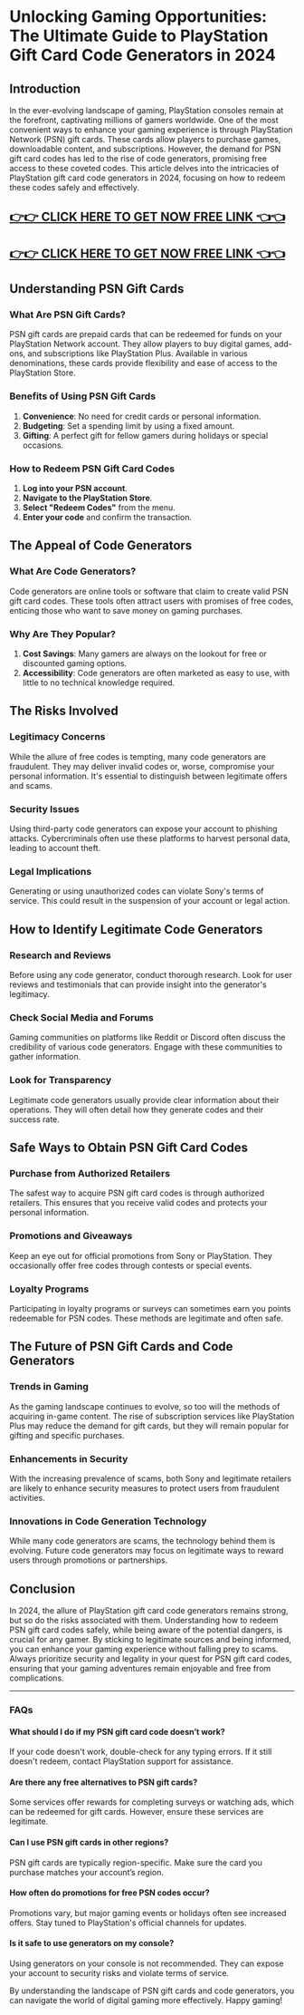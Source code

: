 # Unlocking Gaming Opportunities: The Ultimate Guide to PlayStation Gift Card Code Generators in 2024

## Introduction

In the ever-evolving landscape of gaming, PlayStation consoles remain at the forefront, captivating millions of gamers worldwide. One of the most convenient ways to enhance your gaming experience is through PlayStation Network (PSN) gift cards. These cards allow players to purchase games, downloadable content, and subscriptions. However, the demand for PSN gift card codes has led to the rise of code generators, promising free access to these coveted codes. This article delves into the intricacies of PlayStation gift card code generators in 2024, focusing on how to redeem these codes safely and effectively.

[👉👉 CLICK HERE TO GET NOW FREE LINK 👈👈](https://todaylink.site/freegiftcard/)
-
[👉👉 CLICK HERE TO GET NOW FREE LINK 👈👈](https://todaylink.site/freegiftcard/)
-

## Understanding PSN Gift Cards

### What Are PSN Gift Cards?

PSN gift cards are prepaid cards that can be redeemed for funds on your PlayStation Network account. They allow players to buy digital games, add-ons, and subscriptions like PlayStation Plus. Available in various denominations, these cards provide flexibility and ease of access to the PlayStation Store.

### Benefits of Using PSN Gift Cards

1. **Convenience**: No need for credit cards or personal information.
2. **Budgeting**: Set a spending limit by using a fixed amount.
3. **Gifting**: A perfect gift for fellow gamers during holidays or special occasions.

### How to Redeem PSN Gift Card Codes

1. **Log into your PSN account**.
2. **Navigate to the PlayStation Store**.
3. **Select "Redeem Codes"** from the menu.
4. **Enter your code** and confirm the transaction.

## The Appeal of Code Generators

### What Are Code Generators?

Code generators are online tools or software that claim to create valid PSN gift card codes. These tools often attract users with promises of free codes, enticing those who want to save money on gaming purchases.

### Why Are They Popular?

1. **Cost Savings**: Many gamers are always on the lookout for free or discounted gaming options.
2. **Accessibility**: Code generators are often marketed as easy to use, with little to no technical knowledge required.

## The Risks Involved

### Legitimacy Concerns

While the allure of free codes is tempting, many code generators are fraudulent. They may deliver invalid codes or, worse, compromise your personal information. It's essential to distinguish between legitimate offers and scams.

### Security Issues

Using third-party code generators can expose your account to phishing attacks. Cybercriminals often use these platforms to harvest personal data, leading to account theft.

### Legal Implications

Generating or using unauthorized codes can violate Sony's terms of service. This could result in the suspension of your account or legal action.

## How to Identify Legitimate Code Generators

### Research and Reviews

Before using any code generator, conduct thorough research. Look for user reviews and testimonials that can provide insight into the generator's legitimacy.

### Check Social Media and Forums

Gaming communities on platforms like Reddit or Discord often discuss the credibility of various code generators. Engage with these communities to gather information.

### Look for Transparency

Legitimate code generators usually provide clear information about their operations. They will often detail how they generate codes and their success rate.

## Safe Ways to Obtain PSN Gift Card Codes

### Purchase from Authorized Retailers

The safest way to acquire PSN gift card codes is through authorized retailers. This ensures that you receive valid codes and protects your personal information.

### Promotions and Giveaways

Keep an eye out for official promotions from Sony or PlayStation. They occasionally offer free codes through contests or special events.

### Loyalty Programs

Participating in loyalty programs or surveys can sometimes earn you points redeemable for PSN codes. These methods are legitimate and often safe.

## The Future of PSN Gift Cards and Code Generators

### Trends in Gaming

As the gaming landscape continues to evolve, so too will the methods of acquiring in-game content. The rise of subscription services like PlayStation Plus may reduce the demand for gift cards, but they will remain popular for gifting and specific purchases.

### Enhancements in Security

With the increasing prevalence of scams, both Sony and legitimate retailers are likely to enhance security measures to protect users from fraudulent activities.

### Innovations in Code Generation Technology

While many code generators are scams, the technology behind them is evolving. Future code generators may focus on legitimate ways to reward users through promotions or partnerships.

## Conclusion

In 2024, the allure of PlayStation gift card code generators remains strong, but so do the risks associated with them. Understanding how to redeem PSN gift card codes safely, while being aware of the potential dangers, is crucial for any gamer. By sticking to legitimate sources and being informed, you can enhance your gaming experience without falling prey to scams. Always prioritize security and legality in your quest for PSN gift card codes, ensuring that your gaming adventures remain enjoyable and free from complications.

---

### FAQs

#### What should I do if my PSN gift card code doesn’t work?

If your code doesn't work, double-check for any typing errors. If it still doesn't redeem, contact PlayStation support for assistance.

#### Are there any free alternatives to PSN gift cards?

Some services offer rewards for completing surveys or watching ads, which can be redeemed for gift cards. However, ensure these services are legitimate.

#### Can I use PSN gift cards in other regions?

PSN gift cards are typically region-specific. Make sure the card you purchase matches your account’s region.

#### How often do promotions for free PSN codes occur?

Promotions vary, but major gaming events or holidays often see increased offers. Stay tuned to PlayStation's official channels for updates.

#### Is it safe to use generators on my console?

Using generators on your console is not recommended. They can expose your account to security risks and violate terms of service.

By understanding the landscape of PSN gift cards and code generators, you can navigate the world of digital gaming more effectively. Happy gaming!
